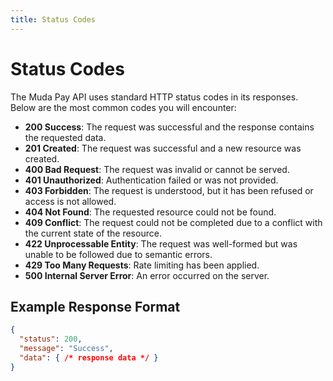 ```yaml
---
title: Status Codes
---
```


# Status Codes

The Muda Pay API uses standard HTTP status codes in its responses. Below are the most common codes you will encounter:

- **200 Success**: The request was successful and the response contains the requested data.
- **201 Created**: The request was successful and a new resource was created.
- **400 Bad Request**: The request was invalid or cannot be served.
- **401 Unauthorized**: Authentication failed or was not provided.
- **403 Forbidden**: The request is understood, but it has been refused or access is not allowed.
- **404 Not Found**: The requested resource could not be found.
- **409 Conflict**: The request could not be completed due to a conflict with the current state of the resource.
- **422 Unprocessable Entity**: The request was well-formed but was unable to be followed due to semantic errors.
- **429 Too Many Requests**: Rate limiting has been applied.
- **500 Internal Server Error**: An error occurred on the server.

## Example Response Format

```json
{
  "status": 200,
  "message": "Success",
  "data": { /* response data */ }
}
``` 